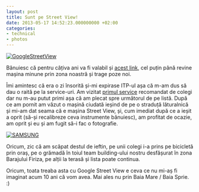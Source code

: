 ```yaml
---
layout: post
title: Sunt pe Street View!
date: 2013-05-17 14:52:23.000000000 +02:00
categories:
- technical
- photos
---
```

[![GoogleStreetView](https://content.rusiczki.net/2013/04/GoogleStreetView-693x391.png)](https://content.rusiczki.net/2013/04/GoogleStreetView.png)

Bănuiesc că pentru câțiva ani va fi valabil și [acest link](http://goo.gl/maps/AphZx), cel puțin până revine mașina minune prin zona noastră și trage poze noi.

Îmi amintesc că era o zi însorită și-mi expirase ITP-ul așa că m-am dus să dau o raită pe la service-uri. Am vizitat [primul service](http://goo.gl/maps/LENFu) recomandat de colegi dar nu m-au putut primi așa că am plecat spre următorul de pe listă. După ce am pornit am văzut o mașină ciudată ieșind de pe o straduță lăturalnică și mi-am dat seama că e mașina Street View, și, cum imediat după ce a ieșit a oprit (să-și recalibreze ceva instrumente bănuiesc), am profitat de ocazie, am oprit și eu și am fugit să-i fac o fotografie.

[![SAMSUNG](https://content.rusiczki.net/2013/04/2012-07-18-12.56.20-519x693.jpg)](https://content.rusiczki.net/2013/04/2012-07-18-12.56.20.jpg)

Oricum, zic că am scăpat destul de ieftin, pe unii colegi i-a prins pe bicicletă prin oraș, pe o grămadă în toiul team building-ului nostru desfășurat în zona Barajului Firiza, pe alții la terasă și lista poate continua.

Oricum, toata treaba asta cu Google Street View e ceva ce nu mi-aș fi imaginat acum 10 ani că vom avea. Mai ales nu prin Baia Mare / Baia Sprie. :)
